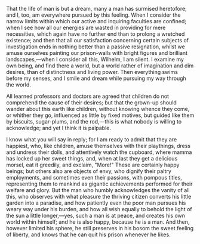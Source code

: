 That the life of man is but a dream, many a man has surmised heretofore; and I, too, am everywhere pursued by this feeling. When I consider the narrow limits within which our active and inquiring faculties are confined; when I see how all our energies are wasted in providing for mere necessities, which again have no further end than to prolong a wretched existence; and then that all our satisfaction concerning certain subjects of investigation ends in nothing better than a passive resignation, whilst we amuse ourselves painting our prison-walls with bright figures and brilliant landscapes,—when I consider all this, Wilhelm, I am silent. I examine my own being, and find there a world, but a world rather of imagination and dim desires, than of distinctness and living power. Then everything swims before my senses, and I smile and dream while pursuing my way through the world.

All learned professors and doctors are agreed that children do not comprehend the cause of their desires; but that the grown-up should wander about this earth like children, without knowing whence they come, or whither they go, influenced as little by fixed motives, but guided like them by biscuits, sugar-plums, and the rod,—this is what nobody is willing to acknowledge; and yet I think it is palpable.

I know what you will say in reply; for I am ready to admit that they are happiest, who, like children, amuse themselves with their playthings, dress and undress their dolls, and attentively watch the cupboard, where mamma has locked up her sweet things, and, when at last they get a delicious morsel, eat it greedily, and exclaim, "More!" These are certainly happy beings; but others also are objects of envy, who dignify their paltry employments, and sometimes even their passions, with pompous titles, representing them to mankind as gigantic achievements performed for their welfare and glory. But the man who humbly acknowledges the vanity of all this, who observes with what pleasure the thriving citizen converts his little garden into a paradise, and how patiently even the poor man pursues his weary way under his burden, and how all wish equally to behold the light of the sun a little longer,—yes, such a man is at peace, and creates his own world within himself; and he is also happy, because he is a man. And then, however limited his sphere, he still preserves in his bosom the sweet feeling of liberty, and knows that he can quit his prison whenever he likes.